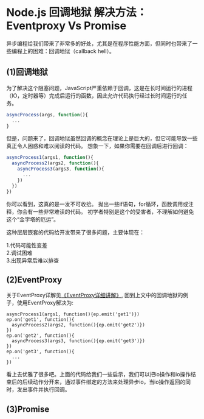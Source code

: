 Node.js 回调地狱 解决方法：Eventproxy Vs Promise
====
异步编程给我们带来了非常多的好处，尤其是在程序性能方面，但同时也带来了一些编程上的困难：回调地狱（callback hell）。

(1)回调地狱
--
为了解决这个阻塞问题，JavaScript严重依赖于回调，这是在长时间运行的进程（IO，定时器等）完成后运行的函数，因此允许代码执行经过长时间运行的任务。
```js
asyncProcess(args, function(){
  ...
}
```
但是，问题来了，回调地狱虽然回调的概念在理论上是巨大的，但它可能导致一些真正令人困惑和难以阅读的代码。 想象一下，如果你需要在回调后进行回调：
```js
asyncProcess1(args1, function(){
  asyncProcess2(args2, function(){
    asyncProcess3(args3, function(){
      ...
    })
  })
})
```
你可以看到，这真的是一发不可收拾。 抛出一些if语句，for循环，函数调用或注释，你会有一些非常难读的代码。 初学者特别是这个的受害者，不理解如何避免这个“金字塔的厄运”。

这种层层嵌套的代码给开发带来了很多问题，主要体现在：

1.代码可能性变差<br>
2.调试困难<br>
3.出现异常后难以排查

(2)EventProxy
--
关于EventProxy详解见[《EventProxy详细讲解》](https://github.com/JacksonTian/eventproxy),
回到上文中的回调地狱的例子，使用EventProxy解决为:
```
asyncProcess1(args1, function(){ep.emit('get1')})
ep.on('get1', function(){
  asyncProcess2(args2, function(){ep.emit('get2')})
})
ep.on('get2', function(){
  asyncProcess3(args3, function(){ep.emit('get3')})
})
ep.on('get3', function(){
  ...
})
```
看上去优雅了很多吧。上面的代码给我们一些启示，我们可以把io操作和io操作结束后的后续动作分开来，通过事件绑定的方法来处理异步io，当io操作返回的同时，发出事件并执行回调。

(3)Promise
--
